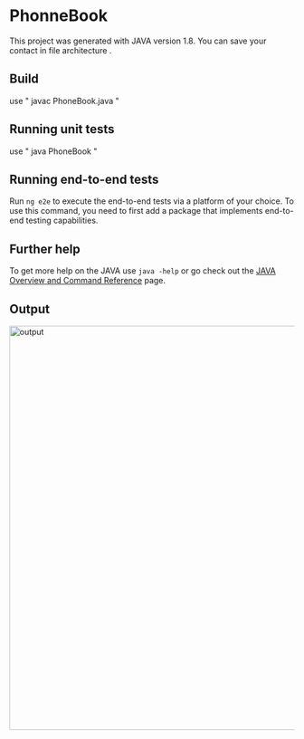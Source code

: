# PhonneBook

This project was generated with JAVA version 1.8. You can save your contact in file architecture .

## Build 

use " javac PhoneBook.java "

## Running unit tests

use " java PhoneBook "

## Running end-to-end tests

Run `ng e2e` to execute the end-to-end tests via a platform of your choice. To use this command, you need to first add a package that implements end-to-end testing capabilities.

## Further help

To get more help on the JAVA use `java -help` or go check out the [JAVA Overview and Command Reference](https://www.java.com/en/download/help/index.html) page.

## Output

<img width="714" alt="output" src="https://github.com/SanaIsBestPerson/PhonneBook/assets/95904319/17a012e2-f9ab-440f-bc96-01a0eeb7003c">
